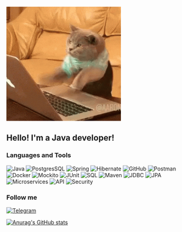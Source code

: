 ![Header](https://github.com/mynameisSergey/mynameisSergey/blob/main/assets/%D0%BA%D0%B8%D1%81%D0%B0.gif) 

## Hello! I'm a Java developer!


### Languages and Tools
![Java](https://img.shields.io/badge/-Java-blue?style=for-the-badge&logo=java)
![PostgresSQL](https://img.shields.io/badge/-PostgreSQL-blue?style=for-the-badge&logo=PostgreSQL)
![Spring](https://img.shields.io/badge/-Spring-blue?style=for-the-badge&logo=Spring)
![Hibernate](https://img.shields.io/badge/-Hibernate-blue?style=for-the-badge&logo=Hibernate)
![GitHub](https://img.shields.io/badge/-GitHub-blue?style=for-the-badge&logo=GitHub)
![Postman](https://img.shields.io/badge/-Postman-blue?style=for-the-badge&logo=Postman)
![Docker](https://img.shields.io/badge/-Docker-blue?style=for-the-badge&logo=docker)
![Mockito](https://img.shields.io/badge/-Mockito-blue?style=for-the-badge&logo=Mockito)
![JUnit](https://img.shields.io/badge/-JUnit-blue?style=for-the-badge&logo=Junit)
![SQL](https://img.shields.io/badge/-SQL-blue?style=for-the-badge&logo=MySql)
![Maven](https://img.shields.io/badge/-Maven-blue?style=for-the-badge&logo=Maven)
![JDBC](https://img.shields.io/badge/-JDBC-blue?style=for-the-badge&logo=JDBC)
![JPA](https://img.shields.io/badge/-JPA-blue?style=for-the-badge&logo=JPA)
![Microservices](https://img.shields.io/badge/-Microservices-blue?style=for-the-badge&logo=Microservices)
![API](https://img.shields.io/badge/-API-blue?style=for-the-badge&logo=API)
![Security](https://img.shields.io/badge/-Security-blue?style=for-the-badge&logo=Security)  


### Follow me
[![Telegram](https://img.shields.io/badge/-Telegram-blue?style=for-the-badge&logo=Telegram)](https://t.me/YAKSS9)  



[![Anurag's GitHub stats](https://github-readme-stats.vercel.app/api?username=mynameisSergey&hide=stars,contribs&show_icons=true)](https://github.com/anuraghazra/github-readme-stats)  


